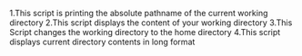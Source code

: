 1.This script is printing the absolute pathname of the current working directory
2.This script displays the content of your working directory
3.This Script changes the working directory to the home directory
4.This script displays current directory contents in long format 
